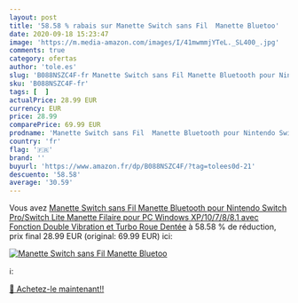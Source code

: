 ```yaml
---
layout: post
title: '58.58 % rabais sur Manette Switch sans Fil  Manette Bluetoo'
date: 2020-09-18 15:23:47
image: 'https://m.media-amazon.com/images/I/41mwmmjYTeL._SL400_.jpg'
comments: true
category: ofertas
author: 'tole.es'
slug: 'B088NSZC4F-fr Manette Switch sans Fil Manette Bluetooth pour Nintendo...'
sku: 'B088NSZC4F-fr'
tags: [  ]
actualPrice: 28.99 EUR
currency: EUR
price: 28.99
comparePrice: 69.99 EUR
prodname: 'Manette Switch sans Fil  Manette Bluetooth pour Nintendo Switch Pro/Switch Lite  Manette Filaire pour PC Windows XP/10/7/8/8.1 avec Fonction Double Vibration et Turbo  Roue Dentée'
country: 'fr'
flag: '🇫🇷'
brand: ''
buyurl: 'https://www.amazon.fr/dp/B088NSZC4F/?tag=tolees0d-21'
descuento: '58.58'
average: '30.59'
---
```


Vous avez [Manette Switch sans Fil  Manette Bluetooth pour Nintendo Switch Pro/Switch Lite  Manette Filaire pour PC Windows XP/10/7/8/8.1 avec Fonction Double Vibration et Turbo  Roue Dentée](https://www.amazon.fr/dp/B088NSZC4F/?tag=tolees0d-21)  à  58.58 % de réduction, prix final  28.99 EUR (original: 69.99 EUR) ici:

[![Manette Switch sans Fil  Manette Bluetoo](https://m.media-amazon.com/images/I/41mwmmjYTeL._SL400_.jpg)](https://www.amazon.fr/dp/B088NSZC4F/?tag=tolees0d-21)

ℹ️:


[🛒 Achetez-le maintenant!!](https://www.amazon.fr/dp/B088NSZC4F/?tag=tolees0d-21)
